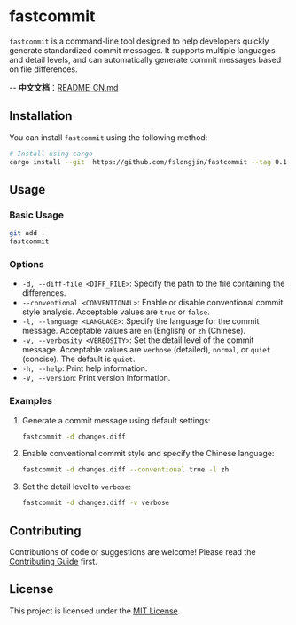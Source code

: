 # fastcommit

`fastcommit` is a command-line tool designed to help developers quickly generate standardized commit messages. It supports multiple languages and detail levels, and can automatically generate commit messages based on file differences.

-- **中文文档**：[README_CN.md](README_CN.md)

## Installation

You can install `fastcommit` using the following method:

```bash
# Install using cargo
cargo install --git  https://github.com/fslongjin/fastcommit --tag 0.1.2
```

## Usage

### Basic Usage

```bash
git add .
fastcommit
```

### Options

- `-d, --diff-file <DIFF_FILE>`: Specify the path to the file containing the differences.
- `--conventional <CONVENTIONAL>`: Enable or disable conventional commit style analysis. Acceptable values are `true` or `false`.
- `-l, --language <LANGUAGE>`: Specify the language for the commit message. Acceptable values are `en` (English) or `zh` (Chinese).
- `-v, --verbosity <VERBOSITY>`: Set the detail level of the commit message. Acceptable values are `verbose` (detailed), `normal`, or `quiet` (concise). The default is `quiet`.
- `-h, --help`: Print help information.
- `-V, --version`: Print version information.

### Examples

1. Generate a commit message using default settings:

   ```bash
   fastcommit -d changes.diff
   ```

2. Enable conventional commit style and specify the Chinese language:

   ```bash
   fastcommit -d changes.diff --conventional true -l zh
   ```

3. Set the detail level to `verbose`:

   ```bash
   fastcommit -d changes.diff -v verbose
   ```

## Contributing

 Contributions of code or suggestions are welcome! Please read the [Contributing Guide](CONTRIBUTING.md) first.

## License

This project is licensed under the [MIT License](LICENSE).
